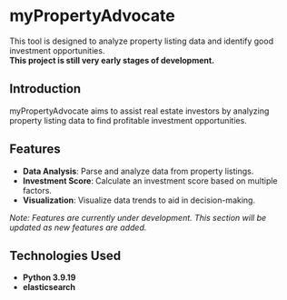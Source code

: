 # myPropertyAdvocate

This tool is designed to analyze property listing data and identify good investment opportunities. \
**This project is still very early stages of development.**

## Introduction

myPropertyAdvocate aims to assist real estate investors by analyzing property listing data to find profitable investment opportunities.

## Features

- **Data Analysis**: Parse and analyze data from property listings.
- **Investment Score**: Calculate an investment score based on multiple factors.
- **Visualization**: Visualize data trends to aid in decision-making.

*Note: Features are currently under development. This section will be updated as new features are added.*

## Technologies Used

- **Python 3.9.19**
- **elasticsearch**